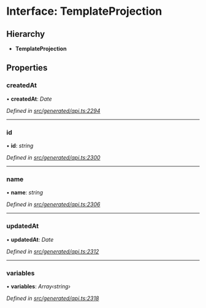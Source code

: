 # Interface: TemplateProjection

## Hierarchy

* **TemplateProjection**

## Properties

###  createdAt

• **createdAt**: *Date*

*Defined in [src/generated/api.ts:2294](https://github.com/mailslurp/mailslurp-client/blob/a26884c/src/generated/api.ts#L2294)*

___

###  id

• **id**: *string*

*Defined in [src/generated/api.ts:2300](https://github.com/mailslurp/mailslurp-client/blob/a26884c/src/generated/api.ts#L2300)*

___

###  name

• **name**: *string*

*Defined in [src/generated/api.ts:2306](https://github.com/mailslurp/mailslurp-client/blob/a26884c/src/generated/api.ts#L2306)*

___

###  updatedAt

• **updatedAt**: *Date*

*Defined in [src/generated/api.ts:2312](https://github.com/mailslurp/mailslurp-client/blob/a26884c/src/generated/api.ts#L2312)*

___

###  variables

• **variables**: *Array‹string›*

*Defined in [src/generated/api.ts:2318](https://github.com/mailslurp/mailslurp-client/blob/a26884c/src/generated/api.ts#L2318)*
